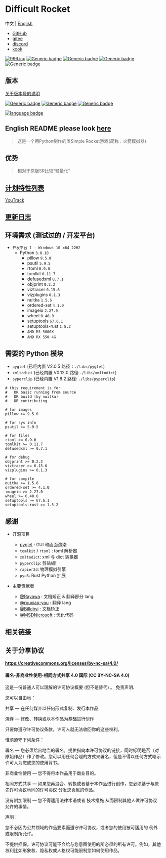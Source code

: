 # Difficult Rocket

中文 | [English](./docs/README-en.md)

- [GitHub](https://github.com/shenjackyuanjie/Difficult-Rocket)
- [gitee](https://gitee.com/shenjackyuanjie/Difficult-Rocket)
- [discord](https://discord.gg/kWzw2JrG6M)
- [kook](https://kook.top/sRPjFG)

<a href="https://996.icu"><img src="https://img.shields.io/badge/link-996.icu-red.svg" alt="996.icu" /></a>
[![Generic badge](https://img.shields.io/badge/SemVer-2.0.0-blue.svg)](https://Semver.org/)
[![Generic badge](https://img.shields.io/badge/编写于_Python_版本-3.8.10-blue.svg)](https://Python.org)
[![Generic badge](https://img.shields.io/badge/编写于_Pyglet_版本-2.0.5-blue.svg)](https://pyglet.org)
[![Generic badge](https://img.shields.io/badge/Python-_3.8_|_3.9_|_3.10_|_3.11_-blue.svg)](https://Python.org)

## 版本

[关于版本号的说明](./docs/src/version.md)

[![Generic badge](https://img.shields.io/badge/Release-0.7.2.2-blue.svg)](https://github.com/shenjackyuanjie/Difficult-Rocket/releases)
[![Generic badge](https://img.shields.io/badge/Pre_Release-0.7.2.2-blue.svg)](https://github.com/shenjackyuanjie/Difficult-Rocket/releases)
[![Generic badge](https://img.shields.io/badge/Devloping-0.7.3-blue.svg)](https://github.com/shenjackyuanjie/Difficult-Rocket/releases)

[![language badge](https://stats.deeptrain.net/repo/shenjackyuanjie/Difficult-Rocket?theme=dark)](https://stats.deeptrain.net/repo/shenjackyuanjie/Difficult-Rocket?theme=dark)

## English README please look [here](./docs/README-en.md)

> 这是一个用Python制作的类Simple Rocket游戏(简称：火箭模拟器)

## 优势

> 相对于原版SR比较“轻量化”

## [计划特性列表](docs/src/plan_features/README.md)

[YouTrack](https://difficult-rocket.youtrack.cloud/projects/8dafd498-59c0-4ce7-9900-d9292e9ed1f0)

## [更新日志](docs/src/update_logs.md)

## 环境需求 (测试过的 / 开发平台)

- `开发平台 1 - Windows 10 x64 22H2`
  - Python `3.8.10`
    - pillow `9.5.0`
    - psutil `5.9.5`
    - rtoml `0.9.0`
    - tomlkit `0.11.7`
    - defusedxml `0.7.1`
    - objprint `0.2.2`
    - viztracer `0.15.6`
    - vizplugins `0.1.3`
    - nuitka `1.5.6`
    - ordered-set `4.1.0`
    - imageio `2.27.0`
    - wheel `0.40.0`
    - setuptools `67.6.1`
    - setuptools-rust `1.5.2`
    - `AMD R5 5600X`
    - `AMD RX 550 4G`

## 需要的 Python 模块

- `pyglet` (已经内置 V2.0.5 路径：`./libs/pyglet`)
- `xmltodict` (已经内置 V0.12.0 路径:`./libs/xmltodict`)
- `pyperclip` (已经内置 V1.8.2 路径: `./libs/pyperclip`)

```text
# this requirement is for
#   DR basic running from source
#   DR build (by nuitka)
#   DR contributing

# for images
pillow >= 9.5.0

# for sys info
psutil >= 5.9.5

# for files
rtoml >= 0.9.0
tomlkit >= 0.11.7
defusedxml >= 0.7.1

# for debug
objprint >= 0.2.2
viztracer >= 0.15.6
vizplugins >= 0.1.3

# for compile
nuitka >= 1.5.6
ordered-set >= 4.1.0
imageio >= 2.27.0
wheel >= 0.40.0
setuptools >= 67.6.1
setuptools-rust >= 1.5.2
```

## 感谢

- 开源项目
  - [pyglet](https://github.com/pyglet/pyglet) : GUI 和画面渲染
  - `tomlkit` / `rtoml` : toml 解析器
  - `xmltodict`: xml 与 dict 转换器
  - `pyperclip`: 剪贴板!
  - `rapier2d`: 物理模拟引擎
  - `pyo3`: Rust Python 扩展

- 主要贡献者
  - [@Rayawa](https://github.com/Rayawa) : 文档矫正 & 翻译部分 lang
  - [@rouxiao-you](https://github.com/ruoxiao-you) : 翻译 lang
  - [@Billchyi](https://github.com/Billchyi) : 文档矫正
  - [@MSDNicrosoft](https://github.com/MSDNicrosoft) : 优化代码

## 相关链接

## 关于分享协议

#### https://creativecommons.org/licenses/by-nc-sa/4.0/

#### 署名-非商业性使用-相同方式共享 4.0 国际 (CC BY-NC-SA 4.0)

这是一份普通人可以理解的许可协议概要 (但不是替代) 。 免责声明.

您可以自由地：

共享 — 在任何媒介以任何形式复制、发行本作品

演绎 — 修改、转换或以本作品为基础进行创作

只要你遵守许可协议条款，许可人就无法收回你的这些权利。

惟须遵守下列条件：

署名 — 您必须给出地当的署名，提供指向本许可协议的链接，同时标明是否（对原始作品）作了修改。您可以用任何合理的方式来署名，但是不得以任何方式暗示许可人为您或您的使用背书。

非商业性使用 — 您不得将本作品用于商业目的。

相同方式共享 — 如果您再混合、转换或者基于本作品进行创作，您必须基于与原先许可协议地同的许可协议 分发您贡献的作品。

没有附加限制 — 您不得适用法律术语或者 技术措施 从而限制其他人做许可协议允许的事情。

声明：

您不必因为公共领域的作品要素而遵守许可协议，或者您的使用被可适用的 例外或限制所允许。

不提供担保。许可协议可能不会给与您意图使用的所必须的所有许可。例如，其他权利比如形象权、隐私权或人格权可能限制您如何使用作品。
